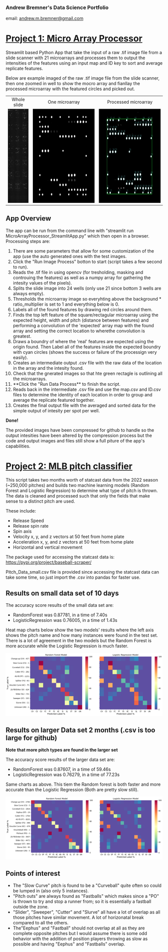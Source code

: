 ### Andrew Bremner's Data Science Portfolio
email: andrew.m.bremner@gmail.com

# [Project 1: Micro Array Processor](https://github.com/andrewbremner3/Micro_Array_Processor)
Streamlit based Python App that take the input of a raw .tif image file from a slide scanner with 21 microarrays and processes them to output the intensities of the features using an input map and ID key to sort and average replicate features.

Below are example imaged of the raw .tif image file from the slide scanner, then one zoomed in well to show the mocro array and fianllay the processed microarray with the featured circles and picked out.
<table>
    <tr>
    <td style="text-align:center">Whole slide</td>
    <td style="text-align:center">One microarray</td>
    <td style="text-align:center">Processed microarray</td>
  </tr>
  <tr>
    <td>
      <img src="ReadMeImages/Whole_Slide.png" alt="Whole slide Image" height="300" title="Whole slide Image">
    </td>
    <td>
      <img src="ReadMeImages/Raw_Well_Image.png" alt="One microarray Image" height="300" title="One microarray Image">
    </td>
    <td>
      <img src="ReadMeImages/Processed_Well_Image.png" alt="Processed microarray Image" height="300" title="Processed microarray Image">
    </td>
  </tr>
</table>

## App Overview
The app can be run from the command line with "streamlit run MicroArrayProcessor_StreamlitApp.py" which then open in a browser.
Processing steps are:
<ol>
    <li>There are some parameters that allow for some customization of the app (use the auto generated ones with the test images.</li>
    <li>Click the "Run Image Process" botton to start (script takes a few second to run).</li>
    <li>Reads the .tif file in using opencv (for tresholding, masking and controuing the features) as well as a numpy array for gathering the intesity values of the pixels).</li>
    <li>Splits the slide image into 24 wells (only use 21 since bottom 3 wells are always empty).</li>
    <li>Thresholds the microarray image so everyhting above the background * ratio_multiplier is set to 1 and everything below is 0.</li>
    <li>Labels all of the found features by drawing red circles around them.</li>
    <li>Finds the top left feature of the square/rectagular microarray using the expected height, width and pitch (distance between features) and performing a convolution of the 'expected' array map with the found array and setting the correct location to wherethe convolution is greatest.</li>
    <li>Draws a boundry of where the 'real' features are expected using the origin found. Then Label all of the features inside the expected boundry with cyan circles (shows the success or failure of the processign very easily).</li>
    <li>Creates an intermediate output .csv file with the raw data of the location in the array and the intesity found.</li>
    <li>Check that the gnerated images so that hte green rectagle is outlining all the microarrays.</li>
    <li>**Click the "Run Data Process** to finish the script.</li>
    <li>Reads back in the intermediate .csv file and use the map.csv and ID.csv files to determine the identity of each location in order to group and average the replicate featured together.</li>
    <li>Creates the final output file with the averaged and sorted data for the simple output of intesity per spot per well.</li>
</ol>

**Done!**

The provided images have been compressed for github to handle so the output intesities have been altered by the compression process but the code and output images and files still show a full piture of the app's capabilities.



# [Project 2: MLB pitch classifier](https://github.com/andrewbremner3/MLB_Pitch_Classifier)
This script takes two months worth of statcast data from the 2022 season (~250,000 pitches) and builds two machine learning models (Random Forest and Logistic Regression) to determine what type of pitch is thrown. 
The data is cleaned and processed such that only the fields that make sense to a distinct pitch are used. 

These include:
* Release Speed
* Release spin rate
* Spin axis
* Velocity x, y, and z vectors at 50 feet from home plate
* Acceleration x, y, and z vectors at 50 feet from home plate
* Horizontal and vertical movement

The package used for accessing the statcast data is: https://pypi.org/project/baseball-scraper/

Pitch_Data_small.csv file is provided since accessing the statcast data can take some time, so just import the .csv into pandas for faster use.

## Results on small data set of 10 days
The accuracy score results of the small data set are:
* RandomForest was 0.87781, in a time of 7.40s
* LogisticRegression was 0.76005, in a time of 1.43s

Heat map charts below show the two models' results where the left axis shows the pitch name and how many instances were found in the test set. There is a lot of agreement in the two models but the Random Forest is more accurate while the Logistic Regression is much faster.

<img src="./ReadMeImages/ComparisonSmall.png" alt="Small Data set Compare">

## Results on larger Data set 2 months (.csv is too large for github)
**Note that more pitch types are found in the larger set**

The accuracy score results of the larger data set are:
* RandomForest was 0.87607, in a time of 59.46s
* LogisticRegression was 0.76279, in a time of 77.23s

Same charts as above. This tiem the Random forest is both faster and more accurate than the Logistic Regression (Both are pretty slow still).

<img src="./ReadMeImages/Comparison.png" alt="Data set Compare">

## Points of interest
* The "Slow Curve" pitch is found to be a "Curveball" quite often so could be lumped in (also only 5 instances).
* "Pitch outs" are always found as "Fastballs" which makes since a "PO" is thrown to try and stop a runner from; so it is essentially a fastball outside the zone.
* "Slider", "Sweeper", "Cutter" and "Slurve" all have a lot of overlap as all those pitches have similar movement. A lot of horizonatal break compared to all the others.
* The"Eephus" and "Fastball" should not overlap at all as they are complete opposite pitches but I would assume there is some odd behavior with the addition of position players throwing as slow as possible and having "Eephus" and "Fastballs" overlap.
